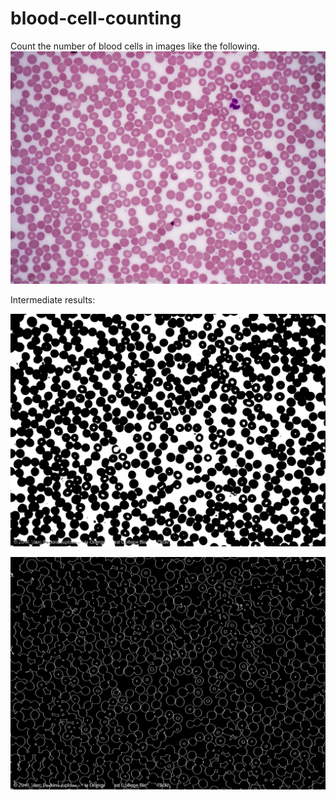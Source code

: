 # blood-cell-counting

Count the number of blood cells in images like the following.
![alt text](https://github.com/dsproch/blood-cell-counting/blob/master/files/bloodSlide.jpg)

Intermediate results:

![alt text](https://github.com/dsproch/blood-cell-counting/blob/master/files/out.jpg)

![alt text](https://github.com/dsproch/blood-cell-counting/blob/master/files/lines.jpg)
